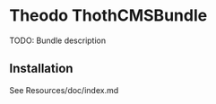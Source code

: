 Theodo ThothCMSBundle
=====================

TODO: Bundle description


## Installation
See Resources/doc/index.md